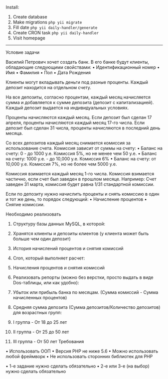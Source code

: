 Install:
1. Create database
2. Make migrations ``php yii migrate``
3. Fill date ``php yii daily-handler/generate``
4. Create CRON task ``php yii daily-handler``
5. Visit homepage
-----------------
Условие задачи
 
Василий Петрович хочет создать банк. В его банке будут клиенты, обладающие следующими свойствами:
•	Идентификационный номер
•	Имя
•	Фамилия
•	Пол
•	Дата Рождения
 
Клиенты могут вкладывать деньги под разные проценты. Каждый депозит находится на отдельном счету. 
 
На все депозиты, согласно процентам, каждый месяц начисляется сумма и добавляется к сумме депозита (депозит с капитализацией). Каждый депозит выдается на индивидуальных условиях.
 
Проценты начисляются каждый месяц. Если депозит был сделан 17 апреля, проценты начисляются каждый месяц 17-го числа. Если депозит был сделан 31 числа, проценты начисляются в последний день месяца.
 
Со всех депозитов каждый месяц снимается комиссия за использование счета. Комиссия зависит от суммы на счету:
•	Баланс на счету: 0 - до 1000 у.е. Комиссия 5%, но не менее чем 50 у.е.
•	Баланс на счету: 1000 у.е. - до 10,000 у.е. Комисcия 6%
•	Баланс на счету: от 10,000 у.е. Комиссия 7%, но не более чем 5000 у.е.
 
Комиссия взимается каждый месяц 1-го числа. Комиссия взимается частично, если счет был заведен в прошлом месяце. Например:
Счет заведен 31 марта, комиссия будет равна 1/31 стандартной комиссии.
 
Если по депозиту нужно начислить проценты и снять комиссию в один и тот же день, то порядок следующий:
•	Начисление процентов
•	Снятие комиссии.
 
 
 
Необходимо реализовать
 
1.	Структуру базы данных MySQL, в которой:
1.	Хранятся клиенты и депозиты клиентов (у клиента может быть больше чем один депозит)
2.	История начислений процентов и снятия комиссий
 
2.	Cron, который выполняет расчет:
1.	Начисления процентов и снятия комиссий


 
3.	Реализовать репорты (можно без верстки, просто выдать в виде Dos-таблицы, или как удобно):
1.	Убыток или прибыль банка по месяцам. (Сумма комиссий - Сумма начисленных процентов)
2.	Средняя сумма депозита (Сумма депозитов/Количество депозитов) для возрастных групп:
1.	I группа - От 18 до 25 лет
2.	II группа - От 25 до 50 лет
3.	III группа - От 50 лет
Требования
 
•	Использовать ООП
•	Версия PHP не ниже 5.6
•	Можно использовать любой фреймворк
•	Не использовать сторонних библиотек для PHP
 
•	1-е задание нужно сделать обязательно
•	2-е или 3-е (на выбор) нужно сделать обязательно

